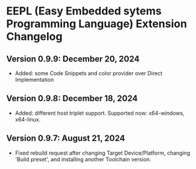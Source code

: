 # EEPL (Easy Embedded sytems Programming Language) Extension Changelog

## Version 0.9.9: December 20, 2024
* Added: some Code Snippets and color provider over Direct Implementation

## Version 0.9.8: December 18, 2024
* Added: different host triplet support. Supported now: x64-windows, x64-linux.

## Version 0.9.7: August 21, 2024
* Fixed rebuild request after changing Target Device/Platform, changing 'Build preset', and installing another Toolchain version.